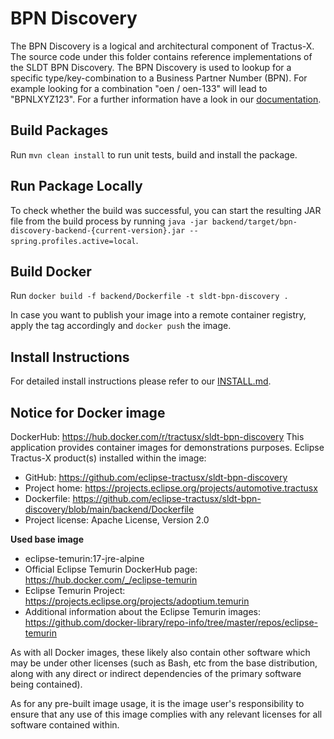 <!--
    Copyright (c) 2021-2023 Contributors to the Eclipse Foundation

    See the NOTICE file(s) distributed with this work for additional
    information regarding copyright ownership.

    This program and the accompanying materials are made available under the
    terms of the Apache License, Version 2.0 which is available at
    https://www.apache.org/licenses/LICENSE-2.0.

    Unless required by applicable law or agreed to in writing, software
    distributed under the License is distributed on an "AS IS" BASIS, WITHOUT
    WARRANTIES OR CONDITIONS OF ANY KIND, either express or implied. See the
    License for the specific language governing permissions and limitations
    under the License.

    SPDX-License-Identifier: Apache-2.0
-->

# BPN Discovery

The BPN Discovery is a logical and architectural component of Tractus-X. The source code under this folder contains reference implementations of the SLDT BPN
Discovery.
The BPN Discovery is used to lookup for a specific type/key-combination to a Business Partner Number (BPN). For example looking for a
combination "oen / oen-133" will lead to "BPNLXYZ123". For a further information have a look in our
[documentation](docs/1-introduction-and-goals.md).

## Build Packages

Run `mvn clean install` to run unit tests, build and install the package.

## Run Package Locally

To check whether the build was successful, you can start the resulting JAR file from the build process by
running `java -jar backend/target/bpn-discovery-backend-{current-version}.jar --spring.profiles.active=local`.

## Build Docker

Run `docker build -f backend/Dockerfile -t sldt-bpn-discovery .`

In case you want to publish your image into a remote container registry, apply the tag accordingly and `docker push` the image.

## Install Instructions
For detailed install instructions please refer to our [INSTALL.md](INSTALL.md).

## Notice for Docker image

DockerHub: https://hub.docker.com/r/tractusx/sldt-bpn-discovery
This application provides container images for demonstrations purposes.
Eclipse Tractus-X product(s) installed within the image:

- GitHub: https://github.com/eclipse-tractusx/sldt-bpn-discovery
- Project home: https://projects.eclipse.org/projects/automotive.tractusx
- Dockerfile: https://github.com/eclipse-tractusx/sldt-bpn-discovery/blob/main/backend/Dockerfile
- Project license: Apache License, Version 2.0

**Used base image**

- eclipse-temurin:17-jre-alpine
- Official Eclipse Temurin DockerHub page: https://hub.docker.com/_/eclipse-temurin
- Eclipse Temurin Project: https://projects.eclipse.org/projects/adoptium.temurin
- Additional information about the Eclipse Temurin images: https://github.com/docker-library/repo-info/tree/master/repos/eclipse-temurin

As with all Docker images, these likely also contain other software which may be under other licenses (such as Bash, etc from the base distribution, along with any direct or indirect dependencies of the primary software being contained).

As for any pre-built image usage, it is the image user's responsibility to ensure that any use of this image complies with any relevant licenses for all software contained within.